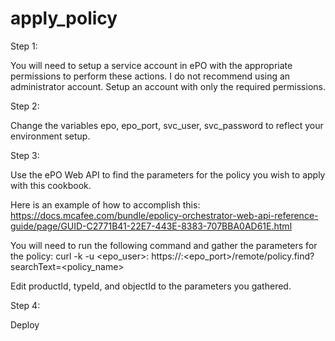 # apply_policy

Step 1:

You will need to setup a service account in ePO with the appropriate permissions to perform these actions. I do not recommend using an administrator account. Setup an account with only the required permissions.




Step 2:

Change the variables epo, epo_port, svc_user, svc_password to reflect your environment setup.




Step 3:

Use the ePO Web API to find the parameters for the policy you wish to apply with this cookbook. 

Here is an example of how to accomplish this: https://docs.mcafee.com/bundle/epolicy-orchestrator-web-api-reference-guide/page/GUID-C2771B41-22E7-443E-8383-707BBA0AD61E.html

You will need to run the following command and gather the parameters for the policy: curl -k -u <epo_user>:<password> https://<epo ip>:<epo_port>/remote/policy.find?searchText=<policy_name>

Edit productId, typeId, and objectId to the parameters you gathered.




Step 4:

Deploy
